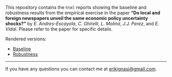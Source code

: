 This repository contains the `html` reports showing the baseline and robustness results from the empirical exercise in the paper **“Do local and foreign newspapers unveil the same economic policy uncertainty shocks?”** by *E. Andres-Escayola*, *C. Ghirelli*, *L. Molina*, *J.J. Perez*, and *E. Vidal*. Please refer to the paper for specific details.

Rendered versions:

* [Baseline](https://htmlpreview.github.io/?https://github.com/eiae/EPU_prox/blob/main/EPU_prox_baseline.html)
* [Robustness](https://htmlpreview.github.io/?https://github.com/eiae/EPU_prox/blob/main/EPU_prox_robustness.html)

---
If you have any questions you can contact me at [erikignasi@gmail.com](mailto:erikignasi@gmail.com).

